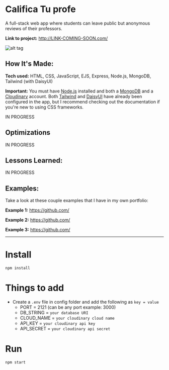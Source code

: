 # Califica Tu profe
A full-stack web app where students can leave public but anonymous reviews of their professors.

**Link to project:** http://LINK-COMING-SOON.com/

![alt tag](#)

## How It's Made:

**Tech used:** HTML, CSS, JavaScript, EJS, Express, Node.js, MongoDB, Tailwind (with DaisyUI)

**Important:** You must have [Node.js](https://nodejs.org/en/download/) installed and both a [MongoDB](https://www.mongodb.com/) and a [Cloudinary](https://cloudinary.com/) account. Both [Tailwind](https://tailwindcss.com/docs/installation) and [DaisyUI](https://daisyui.com/docs/install/) have already been configured in the app, but I recommend checking out the documentation if you're new to using CSS frameworks.

IN PROGRESS

## Optimizations

IN PROGRESS

## Lessons Learned:

IN PROGRESS

## Examples:
Take a look at these couple examples that I have in my own portfolio:

**Example 1:** https://github.com/

**Example 2:** https://github.com/

**Example 3:** https://github.com/

---

# Install

`npm install`

# Things to add

- Create a `.env` file in config folder and add the following as `key = value`
  - PORT = 2121 (can be any port example: 3000)
  - DB_STRING = `your database URI`
  - CLOUD_NAME = `your cloudinary cloud name`
  - API_KEY = `your cloudinary api key`
  - API_SECRET = `your cloudinary api secret`

# Run

`npm start`